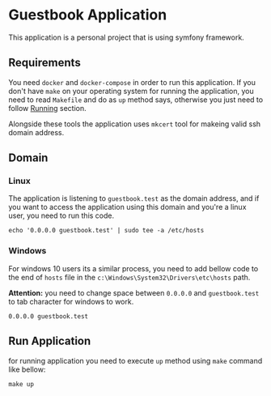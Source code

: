 # Guestbook Application

This application is a personal project that is using symfony framework. 

## Requirements

You need `docker` and `docker-compose` in order to run this application.
If you don't have `make` on your operating system for running the application,
you need to read `Makefile` and do as `up` method says, otherwise you just need
to follow [Running](#run-application) section.

Alongside these tools the application uses `mkcert` tool for makeing valid ssh domain address.

## Domain

### Linux

The application is listening to `guestbook.test` as the domain address, and if you want to access
the application using this domain and you're a linux user, you need to run this code.

```shell
echo '0.0.0.0 guestbook.test' | sudo tee -a /etc/hosts
```

### Windows

For windows 10 users its a similar process, you need to add bellow code to the end of `hosts` file
in the `c:\Windows\System32\Drivers\etc\hosts` path.

**Attention:** you need to change space between `0.0.0.0` and `guestbook.test` to tab character
for windows to work.

```shell
0.0.0.0 guestbook.test
```

## Run Application

for running application you need to execute `up` method using `make` command
like bellow:

```shell
make up
```
